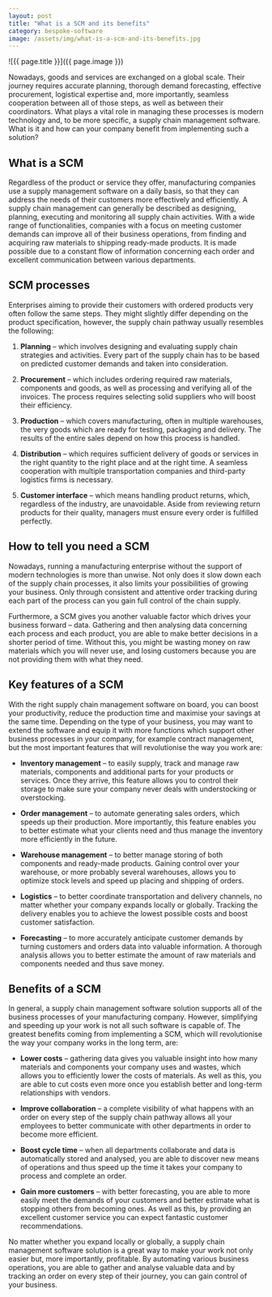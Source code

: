 ```yaml
---
layout: post
title: "What is a SCM and its benefits"
category: bespoke-software 
image: /assets/img/what-is-a-scm-and-its-benefits.jpg
---
```


![{{ page.title }}]({{ page.image }})

Nowadays, goods and services are exchanged on a global scale. Their journey requires accurate planning, thorough demand forecasting, effective procurement, logistical expertise and, more importantly, seamless cooperation between all of those steps, as well as between their coordinators. What plays a vital role in managing these processes is modern technology and, to be more specific, a supply chain management software. What is it and how can your company benefit from implementing such a solution?
 
## What is a SCM
Regardless of the product or service they offer, manufacturing companies use a supply management software on a daily basis, so that they can address the needs of their customers more effectively and efficiently. A supply chain management can generally be described as designing, planning, executing and monitoring all supply chain activities. With a wide range of functionalities, companies with a focus on meeting customer demands can improve all of their business operations, from finding and acquiring raw materials to shipping ready-made products. It is made possible due to a constant flow of information concerning each order and excellent communication between various departments.
 
## SCM processes
Enterprises aiming to provide their customers with ordered products very often follow the same steps. They might slightly differ depending on the product specification, however, the supply chain pathway usually resembles the following:
 
1. **Planning** – which involves designing and evaluating supply chain strategies and activities. Every part of the supply chain has to be based on predicted customer demands and taken into consideration.
 
2. **Procurement** – which includes ordering required raw materials, components and goods, as well as processing and verifying all of the invoices. The process requires selecting solid suppliers who will boost their efficiency.
 
3. **Production** – which covers manufacturing, often in multiple warehouses, the very goods which are ready for testing, packaging and delivery. The results of the entire sales depend on how this process is handled.
 
4. **Distribution** – which requires sufficient delivery of goods or services in the right quantity to the right place and at the right time. A seamless cooperation with multiple transportation companies and third-party logistics firms is necessary.
 
5. **Customer interface** – which means handling product returns, which, regardless of the industry, are unavoidable. Aside from reviewing return products for their quality, managers must ensure every order is fulfilled perfectly.
 
## How to tell you need a SCM
Nowadays, running a manufacturing enterprise without the support of modern technologies is more than unwise. Not only does it slow down each of the supply chain processes, it also limits your possibilities of growing your business. Only through consistent and attentive order tracking during each part of the process can you gain full control of the chain supply.

Furthermore, a SCM gives you another valuable factor which drives your business forward – data. Gathering and then analysing data concerning each process and each product, you are able to make better decisions in a shorter period of time. Without this, you might be wasting money on raw materials which you will never use, and losing customers because you are not providing them with what they need.
 
## Key features of a SCM
With the right supply chain management software on board, you can boost your productivity, reduce the production time and maximise your savings at the same time. Depending on the type of your business, you may want to extend the software and equip it with more functions which support other business processes in your company, for example contract management, but the most important features that will revolutionise the way you work are:
 

- **Inventory management** – to easily supply, track and manage raw materials, components and additional parts for your products or services. Once they arrive, this feature allows you to control their storage to make sure your company never deals with understocking or overstocking.
 
- **Order management** – to automate generating sales orders, which speeds up their production. More importantly, this feature enables you to better estimate what your clients need and thus manage the inventory more efficiently in the future.
 
- **Warehouse management** – to better manage storing of both components and ready-made products. Gaining control over your warehouse, or more probably several warehouses, allows you to optimize stock levels and speed up placing and shipping of orders.
 
- **Logistics** – to better coordinate transportation and delivery channels, no matter whether your company expands locally or globally. Tracking the delivery enables you to achieve the lowest possible costs and boost customer satisfaction.
 
- **Forecasting** – to more accurately anticipate customer demands by turning customers and orders data into valuable information. A thorough analysis allows you to better estimate the amount of raw materials and components needed and thus save money.
 
## Benefits of a SCM
In general, a supply chain management software solution supports all of the business processes of your manufacturing company. However, simplifying and speeding up your work is not all such software is capable of. The greatest benefits coming from implementing a SCM, which will revolutionise the way your company works in the long term, are:
 
- **Lower costs** – gathering data gives you valuable insight into how many materials and components your company uses and wastes, which allows you to efficiently lower the costs of materials. As well as this, you are able to cut costs even more once you establish better and long-term relationships with vendors.
 
- **Improve collaboration** – a complete visibility of what happens with an order on every step of the supply chain pathway allows all your employees to better communicate with other departments in order to become more efficient.
 
- **Boost cycle time** – when all departments collaborate and data is automatically stored and analysed, you are able to discover new means of operations and thus speed up the time it takes your company to process and complete an order.
 
- **Gain more customers** – with better forecasting, you are able to more easily meet the demands of your customers and better estimate what is stopping others from becoming ones. As well as this, by providing an excellent customer service you can expect fantastic customer recommendations.

No matter whether you expand locally or globally, a supply chain management software solution is a great way to make your work not only easier but, more importantly, profitable. By automating various business operations, you are able to gather and analyse valuable data and by tracking an order on every step of their journey, you can gain control of your business.
